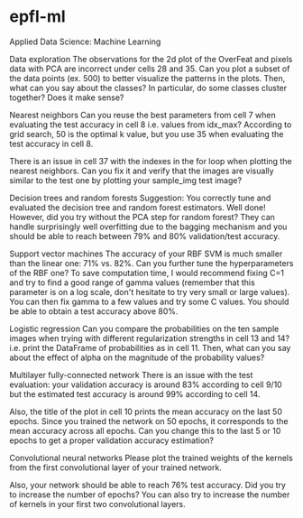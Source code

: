 # epfl-ml
Applied Data Science: Machine Learning

Data exploration
The observations for the 2d plot of the OverFeat and pixels data with PCA are incorrect under cells 28 and 35. Can you plot a subset of the data points (ex. 500) to better visualize the patterns in the plots. Then, what can you say about the classes? In particular, do some classes cluster together? Does it make sense?

Nearest neighbors
Can you reuse the best parameters from cell 7 when evaluating the test accuracy in cell 8 i.e. values from idx_max? According to grid search, 50 is the optimal k value, but you use 35 when evaluating the test accuracy in cell 8.

There is an issue in cell 37 with the indexes in the for loop when plotting the nearest neighbors. Can you fix it and verify that the images are visually similar to the test one by plotting your  sample_img test image?

Decision trees and random forests
Suggestion: You correctly tune and evaluated the decision tree and random forest estimators. Well done! However, did you try without the PCA step for random forest? They can handle surprisingly well overfitting due to the bagging mechanism and you should be able to reach between 79% and 80% validation/test accuracy.

Support vector machines
The accuracy of your RBF SVM is much smaller than the linear one: 71% vs. 82%. Can you further tune the hyperparameters of the RBF one? To save computation time, I would recommend fixing  C=1 and try to find a good range of gamma values (remember that this parameter is on a log scale, don't hesitate to try very small or large values). You can then fix gamma to a few values and try some C values. You should be able to obtain a test accuracy above 80%.

Logistic regression
Can you compare the probabilities on the ten sample images when trying with different regularization strengths in cell 13 and 14? i.e. print the DataFrame of probabilities as in cell 11. Then, what can you say about the effect of alpha on the magnitude of the probability values?

Multilayer fully-connected network
There is an issue with the test evaluation: your validation accuracy is around 83% according to cell 9/10 but the estimated test accuracy is around 99% according to cell 14.

Also, the title of the plot in cell 10 prints the mean accuracy on the last 50 epochs. Since you trained the network on 50 epochs, it corresponds to the mean accuracy across all epochs. Can you change this to the last 5 or 10 epochs to get a proper validation accuracy estimation?

Convolutional neural networks
Please plot the trained weights of the kernels from the first convolutional layer of your trained network.

Also, your network should be able to reach 76% test accuracy. Did you try to increase the number of epochs? You can also try to increase the number of kernels in your first two convolutional layers.

